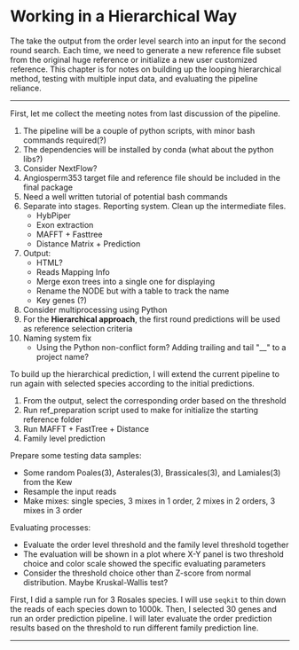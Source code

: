 # Working in a Hierarchical Way

The take the output from the order level search into an input for the second round search. Each time, we need to generate a new reference file subset from the original huge reference or initialize a new user customized reference. This chapter is for notes on building up the looping hierarchical method, testing with multiple input data, and evaluating the pipeline reliance.

---

First, let me collect the meeting notes from last discussion of the pipeline.

1. The pipeline will be a couple of python scripts, with minor bash commands required(?)
2. The dependencies will be installed by conda (what about the python libs?)
3. Consider NextFlow?
4. Angiosperm353 target file and reference file should be included in the final package
5. Need a well written tutorial of potential bash commands
6. Separate into stages. Reporting system. Clean up the intermediate files.
    - HybPiper
    - Exon extraction
    - MAFFT + Fasttree
    - Distance Matrix + Prediction
7. Output:
    - HTML?
    - Reads Mapping Info
    - Merge exon trees into a single one for displaying
    - Rename the NODE but with a table to track the name
    - Key genes (?)
8. Consider multiprocessing using Python
9. For the **Hierarchical approach**, the first round predictions will be used as reference selection criteria
10. Naming system fix
    - Using the Python non-conflict form? Adding trailing and tail "__" to a project name?

To build up the hierarchical prediction, I will extend the current pipeline to run again with selected species according to the initial predictions.

1. From the output, select the corresponding order based on the threshold
2. Run ref_preparation script used to make for initialize the starting reference folder
3. Run MAFFT + FastTree + Distance
4. Family level prediction

Prepare some testing data samples:

- Some random Poales(3), Asterales(3), Brassicales(3), and Lamiales(3) from the Kew
- Resample the input reads
- Make mixes: single species, 3 mixes in 1 order, 2 mixes in 2 orders, 3 mixes in 3 order

Evaluating processes:

- Evaluate the order level threshold and the family level threshold together
- The evaluation will be shown in a plot where X-Y panel is two threshold choice and color scale showed the specific evaluating parameters
- Consider the threshold choice other than Z-score from normal distribution. Maybe Kruskal-Wallis test?

First, I did a sample run for 3 Rosales species. I will use `seqkit` to thin down the reads of each species down to 1000k. Then, I selected 30 genes and run an order prediction pipeline. I will later evaluate the order prediction results based on the threshold to run different family prediction line.

---


